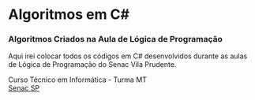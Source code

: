 # Algoritmos em C#
### Algoritmos Criados na Aula de Lógica de Programação
Aqui irei colocar todos os códigos em C# desenvolvidos durante as aulas de Lógica de Programação do Senac Vila Prudente.  
  
Curso Técnico em Informática - Turma MT  
[Senac SP](http://sp.senac.br)
